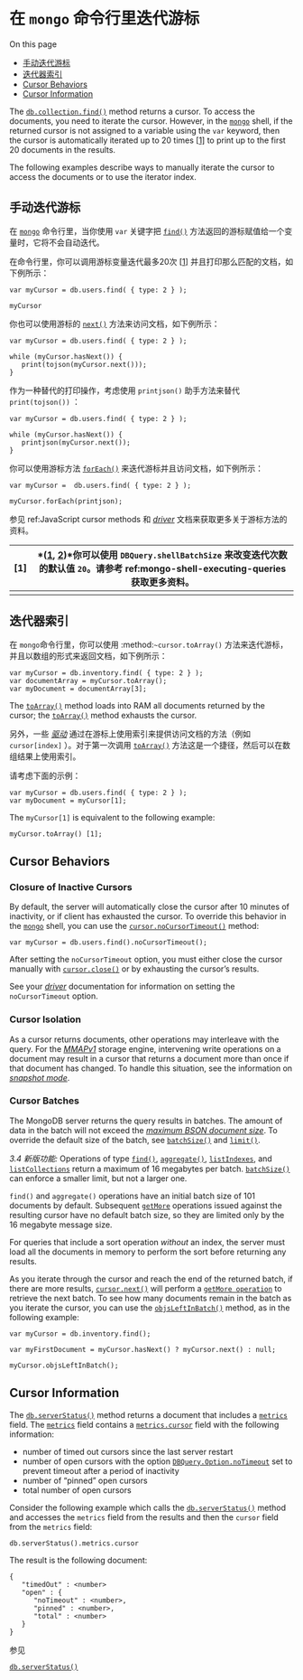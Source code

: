 # 在 `mongo` 命令行里迭代游标

On this page

- [手动迭代游标](https://mongoing.com/docs/tutorial/iterate-a-cursor.html#manually-iterate-the-cursor)
- [迭代器索引](https://mongoing.com/docs/tutorial/iterate-a-cursor.html#iterator-index)
- [Cursor Behaviors](https://mongoing.com/docs/tutorial/iterate-a-cursor.html#cursor-behaviors)
- [Cursor Information](https://mongoing.com/docs/tutorial/iterate-a-cursor.html#cursor-information)

The [`db.collection.find()`](https://mongoing.com/docs/reference/method/db.collection.find.html#db.collection.find) method returns a cursor. To access the documents, you need to iterate the cursor. However, in the [`mongo`](https://mongoing.com/docs/reference/program/mongo.html#bin.mongo) shell, if the returned cursor is not assigned to a variable using the `var` keyword, then the cursor is automatically iterated up to 20 times [[1\]](https://mongoing.com/docs/tutorial/iterate-a-cursor.html#set-shell-batch-size) to print up to the first 20 documents in the results.

The following examples describe ways to manually iterate the cursor to access the documents or to use the iterator index.

## 手动迭代游标

在 [`mongo`](https://mongoing.com/docs/reference/program/mongo.html#bin.mongo) 命令行里，当你使用 `var` 关键字把 [`find()`](https://mongoing.com/docs/reference/method/db.collection.find.html#db.collection.find) 方法返回的游标赋值给一个变量时，它将不会自动迭代。

在命令行里，你可以调用游标变量迭代最多20次 [[1\]](https://mongoing.com/docs/tutorial/iterate-a-cursor.html#set-shell-batch-size) 并且打印那么匹配的文档，如下例所示：

```
var myCursor = db.users.find( { type: 2 } );

myCursor
```

你也可以使用游标的 [`next()`](https://mongoing.com/docs/reference/method/cursor.next.html#cursor.next) 方法来访问文档，如下例所示：

```
var myCursor = db.users.find( { type: 2 } );

while (myCursor.hasNext()) {
   print(tojson(myCursor.next()));
}
```

作为一种替代的打印操作，考虑使用 `printjson()` 助手方法来替代 `print(tojson())` ：

```
var myCursor = db.users.find( { type: 2 } );

while (myCursor.hasNext()) {
   printjson(myCursor.next());
}
```

你可以使用游标方法 [`forEach()`](https://mongoing.com/docs/reference/method/cursor.forEach.html#cursor.forEach) 来迭代游标并且访问文档，如下例所示：

```
var myCursor =  db.users.find( { type: 2 } );

myCursor.forEach(printjson);
```

参见 ref:JavaScript cursor methods <js-query-cursor-methods> 和 [*driver*](https://mongoing.com/docs/applications/drivers.html) 文档来获取更多关于游标方法的资料。

| [1]  | *([1](https://mongoing.com/docs/tutorial/iterate-a-cursor.html#id1), [2](https://mongoing.com/docs/tutorial/iterate-a-cursor.html#id2))*你可以使用 `DBQuery.shellBatchSize` 来改变迭代次数的默认值 `20`。请参考 ref:mongo-shell-executing-queries 获取更多资料。 |
| ---- | ------------------------------------------------------------ |
|      |                                                              |

## 迭代器索引

在 `mongo`命令行里，你可以使用 :method:`~cursor.toArray()` 方法来迭代游标，并且以数组的形式来返回文档，如下例所示：

```
var myCursor = db.inventory.find( { type: 2 } );
var documentArray = myCursor.toArray();
var myDocument = documentArray[3];
```

The [`toArray()`](https://mongoing.com/docs/reference/method/cursor.toArray.html#cursor.toArray) method loads into RAM all documents returned by the cursor; the [`toArray()`](https://mongoing.com/docs/reference/method/cursor.toArray.html#cursor.toArray) method exhausts the cursor.

另外，一些 [*驱动*](https://mongoing.com/docs/applications/drivers.html) 通过在游标上使用索引来提供访问文档的方法（例如 `cursor[index]` ）。对于第一次调用 [`toArray()`](https://mongoing.com/docs/reference/method/cursor.toArray.html#cursor.toArray) 方法这是一个捷径，然后可以在数组结果上使用索引。

请考虑下面的示例：

```
var myCursor = db.users.find( { type: 2 } );
var myDocument = myCursor[1];
```

The `myCursor[1]` is equivalent to the following example:

```
myCursor.toArray() [1];
```



## Cursor Behaviors

### Closure of Inactive Cursors

By default, the server will automatically close the cursor after 10 minutes of inactivity, or if client has exhausted the cursor. To override this behavior in the [`mongo`](https://mongoing.com/docs/reference/program/mongo.html#bin.mongo) shell, you can use the [`cursor.noCursorTimeout()`](https://mongoing.com/docs/reference/method/cursor.noCursorTimeout.html#cursor.noCursorTimeout) method:

```
var myCursor = db.users.find().noCursorTimeout();
```

After setting the `noCursorTimeout` option, you must either close the cursor manually with [`cursor.close()`](https://mongoing.com/docs/reference/method/cursor.close.html#cursor.close) or by exhausting the cursor’s results.

See your [*driver*](https://mongoing.com/docs/applications/drivers.html) documentation for information on setting the `noCursorTimeout` option.



### Cursor Isolation

As a cursor returns documents, other operations may interleave with the query. For the [*MMAPv1*](https://mongoing.com/docs/core/mmapv1.html) storage engine, intervening write operations on a document may result in a cursor that returns a document more than once if that document has changed. To handle this situation, see the information on [*snapshot mode*](https://mongoing.com/docs/core/read-isolation-consistency-recency.html#faq-developers-isolate-cursors).



### Cursor Batches

The MongoDB server returns the query results in batches. The amount of data in the batch will not exceed the [*maximum BSON document size*](https://mongoing.com/docs/reference/limits.html#limit-bson-document-size). To override the default size of the batch, see [`batchSize()`](https://mongoing.com/docs/reference/method/cursor.batchSize.html#cursor.batchSize) and [`limit()`](https://mongoing.com/docs/reference/method/cursor.limit.html#cursor.limit).

*3.4 新版功能:* Operations of type [`find()`](https://mongoing.com/docs/reference/method/db.collection.find.html#db.collection.find), [`aggregate()`](https://mongoing.com/docs/reference/method/db.collection.aggregate.html#db.collection.aggregate), [`listIndexes`](https://mongoing.com/docs/reference/command/listIndexes.html#dbcmd.listIndexes), and [`listCollections`](https://mongoing.com/docs/reference/command/listCollections.html#dbcmd.listCollections) return a maximum of 16 megabytes per batch. [`batchSize()`](https://mongoing.com/docs/reference/method/cursor.batchSize.html#cursor.batchSize) can enforce a smaller limit, but not a larger one.

`find()` and `aggregate()` operations have an initial batch size of 101 documents by default. Subsequent [`getMore`](https://mongoing.com/docs/reference/command/getMore.html#dbcmd.getMore) operations issued against the resulting cursor have no default batch size, so they are limited only by the 16 megabyte message size.

For queries that include a sort operation *without* an index, the server must load all the documents in memory to perform the sort before returning any results.

As you iterate through the cursor and reach the end of the returned batch, if there are more results, [`cursor.next()`](https://mongoing.com/docs/reference/method/cursor.next.html#cursor.next) will perform a [`getMore operation`](https://mongoing.com/docs/reference/method/db.currentOp.html#currentOp.op) to retrieve the next batch. To see how many documents remain in the batch as you iterate the cursor, you can use the [`objsLeftInBatch()`](https://mongoing.com/docs/reference/method/cursor.objsLeftInBatch.html#cursor.objsLeftInBatch) method, as in the following example:

```
var myCursor = db.inventory.find();

var myFirstDocument = myCursor.hasNext() ? myCursor.next() : null;

myCursor.objsLeftInBatch();
```

## Cursor Information

The [`db.serverStatus()`](https://mongoing.com/docs/reference/method/db.serverStatus.html#db.serverStatus) method returns a document that includes a [`metrics`](https://mongoing.com/docs/reference/command/serverStatus.html#serverstatus.metrics) field. The [`metrics`](https://mongoing.com/docs/reference/command/serverStatus.html#serverstatus.metrics) field contains a [`metrics.cursor`](https://mongoing.com/docs/reference/command/serverStatus.html#serverstatus.metrics.cursor) field with the following information:

- number of timed out cursors since the last server restart
- number of open cursors with the option [`DBQuery.Option.noTimeout`](https://mongoing.com/docs/reference/method/cursor.addOption.html#DBQuery.Option.noTimeout) set to prevent timeout after a period of inactivity
- number of “pinned” open cursors
- total number of open cursors

Consider the following example which calls the [`db.serverStatus()`](https://mongoing.com/docs/reference/method/db.serverStatus.html#db.serverStatus) method and accesses the `metrics` field from the results and then the `cursor` field from the `metrics` field:

```
db.serverStatus().metrics.cursor
```

The result is the following document:

```
{
   "timedOut" : <number>
   "open" : {
      "noTimeout" : <number>,
      "pinned" : <number>,
      "total" : <number>
   }
}
```

参见

[`db.serverStatus()`](https://mongoing.com/docs/reference/method/db.serverStatus.html#db.serverStatus)
